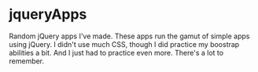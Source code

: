 # jqueryApps
Random jQuery apps I've made.
These apps run the gamut of simple apps using jQuery. I didn't use much CSS, though I did practice my boostrap abilities a bit.
And I just had to practice even more. There's a lot to remember.
